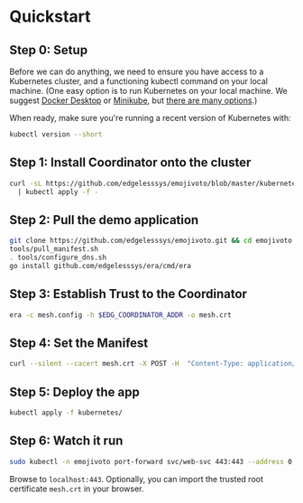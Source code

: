 # Quickstart

## Step 0: Setup
Before we can do anything, we need to ensure you have access to a Kubernetes cluster, and a functioning kubectl command on your local machine. (One easy option is to run Kubernetes on your local machine. We suggest [Docker Desktop](https://www.docker.com/products/docker-desktop) or [Minikube](https://kubernetes.io/docs/tasks/tools/install-minikube/), but [there are many options](https://kubernetes.io/docs/setup/).)

When ready, make sure you're running a recent version of Kubernetes with:

```bash
kubectl version --short
```

## Step 1: Install Coordinator onto the cluster

```bash
curl -sL https://github.com/edgelesssys/emojivoto/blob/master/kubernetes/coordinator.yml \
  | kubectl apply -f -
```

## Step 2: Pull the demo application

```bash
git clone https://github.com/edgelesssys/emojivoto.git && cd emojivoto
tools/pull_manifest.sh
. tools/configure_dns.sh
go install github.com/edgelesssys/era/cmd/era
```

## Step 3: Establish Trust to the Coordinator

```bash
era -c mesh.config -h $EDG_COORDINATOR_ADDR -o mesh.crt
```

## Step 4: Set the Manifest

```bash
curl --silent --cacert mesh.crt -X POST -H  "Content-Type: application/json" --data-binary @tools/manifest.json "https://$EDG_COORDINATOR_SVC/manifest"
```

## Step 5: Deploy the app

```bash
kubectl apply -f kubernetes/
```

## Step 6: Watch it run

```bash
sudo kubectl -n emojivoto port-forward svc/web-svc 443:443 --address 0.0.0.0
```

Browse to `localhost:443`.
Optionally, you can import the trusted root certificate `mesh.crt` in your browser.